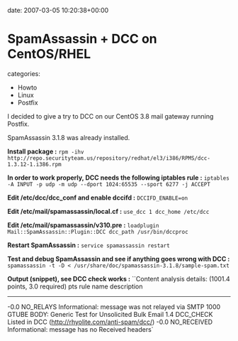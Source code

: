 


date: 2007-03-05 10:20:38+00:00


# SpamAssassin + DCC on CentOS/RHEL

categories:
- Howto
- Linux
- Postfix


I decided to give a try to DCC on our CentOS 3.8 mail gateway running Postfix.

SpamAssassin 3.1.8 was already installed.



**Install package :**
`rpm -ihv http://repo.securityteam.us/repository/redhat/el3/i386/RPMS/dcc-1.3.12-1.i386.rpm`

**In order to work properly, DCC needs the following iptables rule :**
`iptables -A INPUT -p udp -m udp --dport 1024:65535 --sport 6277 -j ACCEPT`

**Edit /etc/dcc/dcc_conf and enable dccifd :**
`DCCIFD_ENABLE=on`

**Edit /etc/mail/spamassassin/local.cf :**
`use_dcc 1
dcc_home /etc/dcc`

**Edit /etc/mail/spamassassin/v310.pre :**
`loadplugin Mail::SpamAssassin::Plugin::DCC
dcc_path /usr/bin/dccproc`

**Restart SpamAssassin :**
`service spamassassin restart`

**Test and debug SpamAssassin and see if anything goes wrong with DCC :**
`spamassassin -t -D < /usr/share/doc/spamassassin-3.1.8/sample-spam.txt`

**Output (snippet), see DCC check works :**
``Content analysis details:   (1001.4 points, 3.0 required)
 pts rule name              description
---- ---------------------- --------------------------------------------------
-0.0 NO_RELAYS              Informational: message was not relayed via SMTP
1000 GTUBE                  BODY: Generic Test for Unsolicited Bulk Email
 1.4 DCC_CHECK              Listed in DCC (http://rhyolite.com/anti-spam/dcc/)
-0.0 NO_RECEIVED            Informational: message has no Received headers`
